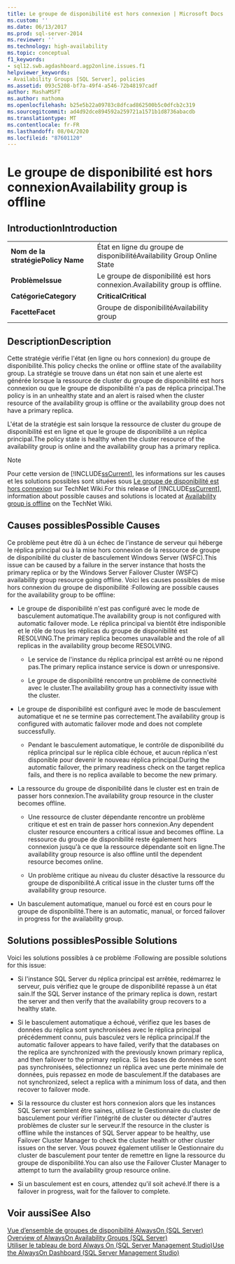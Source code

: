 ```yaml
---
title: Le groupe de disponibilité est hors connexion | Microsoft Docs
ms.custom: ''
ms.date: 06/13/2017
ms.prod: sql-server-2014
ms.reviewer: ''
ms.technology: high-availability
ms.topic: conceptual
f1_keywords:
- sql12.swb.agdashboard.agp2online.issues.f1
helpviewer_keywords:
- Availability Groups [SQL Server], policies
ms.assetid: 093c5208-bf7a-49f4-a546-72b48197cadf
author: MashaMSFT
ms.author: mathoma
ms.openlocfilehash: b25e5b22a09783c8dfcad862500b5c0dfcb2c319
ms.sourcegitcommit: ad4d92dce894592a259721a1571b1d8736abacdb
ms.translationtype: MT
ms.contentlocale: fr-FR
ms.lasthandoff: 08/04/2020
ms.locfileid: "87601120"
---
```

# <a name="availability-group-is-offline"></a><span data-ttu-id="d87f7-102">Le groupe de disponibilité est hors connexion</span><span class="sxs-lookup"><span data-stu-id="d87f7-102">Availability group is offline</span></span>
    
## <a name="introduction"></a><span data-ttu-id="d87f7-103">Introduction</span><span class="sxs-lookup"><span data-stu-id="d87f7-103">Introduction</span></span>  
  
|||  
|-|-|  
|<span data-ttu-id="d87f7-104">**Nom de la stratégie**</span><span class="sxs-lookup"><span data-stu-id="d87f7-104">**Policy Name**</span></span>|<span data-ttu-id="d87f7-105">État en ligne du groupe de disponibilité</span><span class="sxs-lookup"><span data-stu-id="d87f7-105">Availability Group Online State</span></span>|  
|<span data-ttu-id="d87f7-106">**Problème**</span><span class="sxs-lookup"><span data-stu-id="d87f7-106">**Issue**</span></span>|<span data-ttu-id="d87f7-107">Le groupe de disponibilité est hors connexion.</span><span class="sxs-lookup"><span data-stu-id="d87f7-107">Availability group is offline.</span></span>|  
|<span data-ttu-id="d87f7-108">**Catégorie**</span><span class="sxs-lookup"><span data-stu-id="d87f7-108">**Category**</span></span>|<span data-ttu-id="d87f7-109">**Critical**</span><span class="sxs-lookup"><span data-stu-id="d87f7-109">**Critical**</span></span>|  
|<span data-ttu-id="d87f7-110">**Facette**</span><span class="sxs-lookup"><span data-stu-id="d87f7-110">**Facet**</span></span>|<span data-ttu-id="d87f7-111">Groupe de disponibilité</span><span class="sxs-lookup"><span data-stu-id="d87f7-111">Availability group</span></span>|  
  
## <a name="description"></a><span data-ttu-id="d87f7-112">Description</span><span class="sxs-lookup"><span data-stu-id="d87f7-112">Description</span></span>  
 <span data-ttu-id="d87f7-113">Cette stratégie vérifie l'état (en ligne ou hors connexion) du groupe de disponibilité.</span><span class="sxs-lookup"><span data-stu-id="d87f7-113">This policy checks the online or offline state of the availability group.</span></span> <span data-ttu-id="d87f7-114">La stratégie se trouve dans un état non sain et une alerte est générée lorsque la ressource de cluster du groupe de disponibilité est hors connexion ou que le groupe de disponibilité n'a pas de réplica principal.</span><span class="sxs-lookup"><span data-stu-id="d87f7-114">The policy is in an unhealthy state and an alert is raised when the cluster resource of the availability group is offline or the availability group does not have a primary replica.</span></span>  
  
 <span data-ttu-id="d87f7-115">L'état de la stratégie est sain lorsque la ressource de cluster du groupe de disponibilité est en ligne et que le groupe de disponibilité a un réplica principal.</span><span class="sxs-lookup"><span data-stu-id="d87f7-115">The policy state is healthy when the cluster resource of the availability group is online and the availability group has a primary replica.</span></span>  
  
> [!NOTE]  
>  <span data-ttu-id="d87f7-116"> Pour cette version de [!INCLUDE[ssCurrent](../../../includes/sscurrent-md.md)], les informations sur les causes et les solutions possibles sont situées sous [Le groupe de disponibilité est hors connexion](https://go.microsoft.com/fwlink/p/?LinkId=220850) sur TechNet Wiki.</span><span class="sxs-lookup"><span data-stu-id="d87f7-116">For this release of [!INCLUDE[ssCurrent](../../../includes/sscurrent-md.md)], information about possible causes and solutions is located at [Availability group is offline](https://go.microsoft.com/fwlink/p/?LinkId=220850) on the TechNet Wiki.</span></span>  
  
## <a name="possible-causes"></a><span data-ttu-id="d87f7-117">Causes possibles</span><span class="sxs-lookup"><span data-stu-id="d87f7-117">Possible Causes</span></span>  
 <span data-ttu-id="d87f7-118">Ce problème peut être dû à un échec de l'instance de serveur qui héberge le réplica principal ou à la mise hors connexion de la ressource de groupe de disponibilité du cluster de basculement Windows Server (WSFC).</span><span class="sxs-lookup"><span data-stu-id="d87f7-118">This issue can be caused by a failure in the server instance that hosts the primary replica or by the Windows Server Failover Cluster (WSFC) availability group resource going offline.</span></span> <span data-ttu-id="d87f7-119">Voici les causes possibles de mise hors connexion du groupe de disponibilité :</span><span class="sxs-lookup"><span data-stu-id="d87f7-119">Following are possible causes for the availability group to be offline:</span></span>  
  
-   <span data-ttu-id="d87f7-120">Le groupe de disponibilité n'est pas configuré avec le mode de basculement automatique.</span><span class="sxs-lookup"><span data-stu-id="d87f7-120">The availability group is not configured with automatic failover mode.</span></span> <span data-ttu-id="d87f7-121">Le réplica principal va bientôt être indisponible et le rôle de tous les réplicas du groupe de disponibilité est RESOLVING.</span><span class="sxs-lookup"><span data-stu-id="d87f7-121">The primary replica becomes unavailable and the role of all replicas in the availability group become RESOLVING.</span></span>  
  
    -   <span data-ttu-id="d87f7-122">Le service de l'instance du réplica principal est arrêté ou ne répond pas.</span><span class="sxs-lookup"><span data-stu-id="d87f7-122">The primary replica instance service is down or unresponsive.</span></span>  
  
    -   <span data-ttu-id="d87f7-123">Le groupe de disponibilité rencontre un problème de connectivité avec le cluster.</span><span class="sxs-lookup"><span data-stu-id="d87f7-123">The availability group has a connectivity issue with the cluster.</span></span>  
  
-   <span data-ttu-id="d87f7-124">Le groupe de disponibilité est configuré avec le mode de basculement automatique et ne se termine pas correctement.</span><span class="sxs-lookup"><span data-stu-id="d87f7-124">The availability group is configured with automatic failover mode and does not complete successfully.</span></span>  
  
    -   <span data-ttu-id="d87f7-125">Pendant le basculement automatique, le contrôle de disponibilité du réplica principal sur le réplica cible échoue, et aucun réplica n'est disponible pour devenir le nouveau réplica principal.</span><span class="sxs-lookup"><span data-stu-id="d87f7-125">During the automatic failover, the primary readiness check on the target replica fails, and there is no replica available to become the new primary.</span></span>  
  
-   <span data-ttu-id="d87f7-126">La ressource du groupe de disponibilité dans le cluster est en train de passer hors connexion.</span><span class="sxs-lookup"><span data-stu-id="d87f7-126">The availability group resource in the cluster becomes offline.</span></span>  
  
    -   <span data-ttu-id="d87f7-127">Une ressource de cluster dépendante rencontre un problème critique et est en train de passer hors connexion.</span><span class="sxs-lookup"><span data-stu-id="d87f7-127">Any dependent cluster resource encounters a critical issue and becomes offline.</span></span> <span data-ttu-id="d87f7-128">La ressource du groupe de disponibilité reste également hors connexion jusqu'à ce que la ressource dépendante soit en ligne.</span><span class="sxs-lookup"><span data-stu-id="d87f7-128">The availability group resource is also offline until the dependent resource becomes online.</span></span>  
  
    -   <span data-ttu-id="d87f7-129">Un problème critique au niveau du cluster désactive la ressource du groupe de disponibilité.</span><span class="sxs-lookup"><span data-stu-id="d87f7-129">A critical issue in the cluster turns off the availability group resource.</span></span>  
  
-   <span data-ttu-id="d87f7-130">Un basculement automatique, manuel ou forcé est en cours pour le groupe de disponibilité.</span><span class="sxs-lookup"><span data-stu-id="d87f7-130">There is an automatic, manual, or forced failover in progress for the availability group.</span></span>  
  
## <a name="possible-solutions"></a><span data-ttu-id="d87f7-131">Solutions possibles</span><span class="sxs-lookup"><span data-stu-id="d87f7-131">Possible Solutions</span></span>  
 <span data-ttu-id="d87f7-132">Voici les solutions possibles à ce problème :</span><span class="sxs-lookup"><span data-stu-id="d87f7-132">Following are possible solutions for this issue:</span></span>  
  
-   <span data-ttu-id="d87f7-133">Si l'instance SQL Server du réplica principal est arrêtée, redémarrez le serveur, puis vérifiez que le groupe de disponibilité repasse à un état sain.</span><span class="sxs-lookup"><span data-stu-id="d87f7-133">If the SQL Server instance of the primary replica is down, restart the server and then verify that the availability group recovers to a healthy state.</span></span>  
  
-   <span data-ttu-id="d87f7-134">Si le basculement automatique a échoué, vérifiez que les bases de données du réplica sont synchronisées avec le réplica principal précédemment connu, puis basculez vers le réplica principal.</span><span class="sxs-lookup"><span data-stu-id="d87f7-134">If the automatic failover appears to have failed, verify that the databases on the replica are synchronized with the previously known primary replica, and then failover to the primary replica.</span></span> <span data-ttu-id="d87f7-135">Si les bases de données ne sont pas synchronisées, sélectionnez un réplica avec une perte minimale de données, puis repassez en mode de basculement.</span><span class="sxs-lookup"><span data-stu-id="d87f7-135">If the databases are not synchronized, select a replica with a minimum loss of data, and then recover to failover mode.</span></span>  
  
-   <span data-ttu-id="d87f7-136">Si la ressource du cluster est hors connexion alors que les instances SQL Server semblent être saines, utilisez le Gestionnaire du cluster de basculement pour vérifier l'intégrité de cluster ou détecter d'autres problèmes de cluster sur le serveur.</span><span class="sxs-lookup"><span data-stu-id="d87f7-136">If the resource in the cluster is offline while the instances of SQL Server appear to be healthy, use Failover Cluster Manager to check the cluster health or other cluster issues on the server.</span></span> <span data-ttu-id="d87f7-137">Vous pouvez également utiliser le Gestionnaire du cluster de basculement pour tenter de remettre en ligne la ressource du groupe de disponibilité.</span><span class="sxs-lookup"><span data-stu-id="d87f7-137">You can also use the Failover Cluster Manager to attempt to turn the availability group resource online.</span></span>  
  
-   <span data-ttu-id="d87f7-138">Si un basculement est en cours, attendez qu'il soit achevé.</span><span class="sxs-lookup"><span data-stu-id="d87f7-138">If there is a failover in progress, wait for the failover to complete.</span></span>  
  
## <a name="see-also"></a><span data-ttu-id="d87f7-139">Voir aussi</span><span class="sxs-lookup"><span data-stu-id="d87f7-139">See Also</span></span>  
 <span data-ttu-id="d87f7-140">[Vue d’ensemble de groupes de disponibilité AlwaysOn &#40;SQL Server&#41;](overview-of-always-on-availability-groups-sql-server.md) </span><span class="sxs-lookup"><span data-stu-id="d87f7-140">[Overview of AlwaysOn Availability Groups &#40;SQL Server&#41;](overview-of-always-on-availability-groups-sql-server.md) </span></span>  
 [<span data-ttu-id="d87f7-141">Utiliser le tableau de bord Always On &#40;SQL Server Management Studio&#41;</span><span class="sxs-lookup"><span data-stu-id="d87f7-141">Use the AlwaysOn Dashboard &#40;SQL Server Management Studio&#41;</span></span>](use-the-always-on-dashboard-sql-server-management-studio.md)  
  
  
